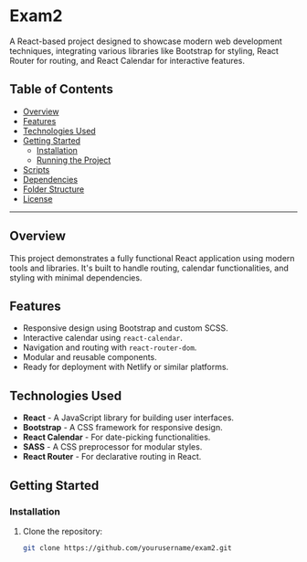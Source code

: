 # Exam2

A React-based project designed to showcase modern web development techniques, integrating various libraries like Bootstrap for styling, React Router for routing, and React Calendar for interactive features.

## Table of Contents

- [Overview](#overview)
- [Features](#features)
- [Technologies Used](#technologies-used)
- [Getting Started](#getting-started)
  - [Installation](#installation)
  - [Running the Project](#running-the-project)
- [Scripts](#scripts)
- [Dependencies](#dependencies)
- [Folder Structure](#folder-structure)
- [License](#license)

---

## Overview

This project demonstrates a fully functional React application using modern tools and libraries. It's built to handle routing, calendar functionalities, and styling with minimal dependencies.

## Features

- Responsive design using Bootstrap and custom SCSS.
- Interactive calendar using `react-calendar`.
- Navigation and routing with `react-router-dom`.
- Modular and reusable components.
- Ready for deployment with Netlify or similar platforms.

## Technologies Used

- **React** - A JavaScript library for building user interfaces.
- **Bootstrap** - A CSS framework for responsive design.
- **React Calendar** - For date-picking functionalities.
- **SASS** - A CSS preprocessor for modular styles.
- **React Router** - For declarative routing in React.

## Getting Started

### Installation

1. Clone the repository:
   ```bash
   git clone https://github.com/yourusername/exam2.git
